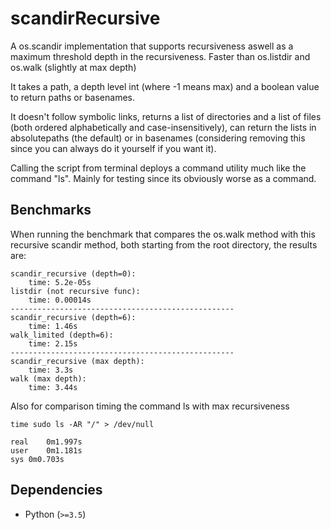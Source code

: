 # scandirRecursive
A os.scandir implementation that supports recursiveness aswell as a maximum threshold depth in the recursiveness.
Faster than os.listdir and os.walk (slightly at max depth)

It takes a path, a depth level int (where -1 means max) and a boolean value to return paths or basenames.

It doesn't follow symbolic links, returns a list of directories and a list of files (both ordered alphabetically and case-insensitively), can return the lists in absolutepaths (the default) or in basenames (considering removing this since you can always do it yourself if you want it).

Calling the script from terminal deploys a command utility much like the command "ls". Mainly for testing since its obviously worse as a command.

Benchmarks
----------
When running the benchmark that compares the os.walk method with this recursive scandir method, both starting from the root directory, the results are:
```
scandir_recursive (depth=0):
	time: 5.2e-05s
listdir (not recursive func):
	time: 0.00014s
--------------------------------------------------
scandir_recursive (depth=6):
	time: 1.46s
walk_limited (depth=6):
	time: 2.15s
--------------------------------------------------
scandir_recursive (max depth):
	time: 3.3s
walk (max depth):
	time: 3.44s
```

Also for comparison timing the command ls with max recursiveness
```
time sudo ls -AR "/" > /dev/null
```

```
real	0m1.997s
user	0m1.181s
sys	0m0.703s
```

Dependencies
------------
* Python (`>=3.5`)
